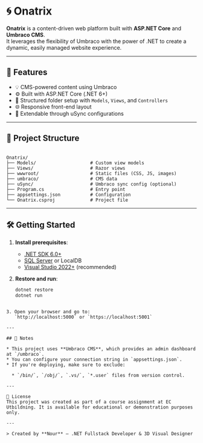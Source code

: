 # 🌀 Onatrix

**Onatrix** is a content-driven web platform built with **ASP.NET Core** and **Umbraco CMS**.  
It leverages the flexibility of Umbraco with the power of .NET to create a dynamic, easily managed website experience.

---

## 🚀 Features

- 💡 CMS-powered content using Umbraco
- ⚙️ Built with ASP.NET Core (.NET 6+)
- 🔧 Structured folder setup with `Models`, `Views`, and `Controllers`
- 🌐 Responsive front-end layout
- 🧩 Extendable through uSync configurations

---

## 📂 Project Structure

```

Onatrix/
├── Models/                    # Custom view models
├── Views/                     # Razor views
├── wwwroot/                   # Static files (CSS, JS, images)
├── umbraco/                   # CMS data
├── uSync/                     # Umbraco sync config (optional)
├── Program.cs                 # Entry point
├── appsettings.json           # Configuration
└── Onatrix.csproj             # Project file

````

---

## 🛠️ Getting Started

1. **Install prerequisites**:
   - [.NET SDK 6.0+](https://dotnet.microsoft.com/en-us/download)
   - [SQL Server](https://www.microsoft.com/en-us/sql-server/sql-server-downloads) or LocalDB
   - [Visual Studio 2022+](https://visualstudio.microsoft.com/) (recommended)

2. **Restore and run**:
   ```bash
   dotnet restore
   dotnet run
````

3. Open your browser and go to:
   `http://localhost:5000` or `https://localhost:5001`

---

## 🧠 Notes

* This project uses **Umbraco CMS**, which provides an admin dashboard at `/umbraco`.
* You can configure your connection string in `appsettings.json`.
* If you're deploying, make sure to exclude:

  * `/bin/`, `/obj/`, `.vs/`, `*.user` files from version control.

---

📄 License
This project was created as part of a course assignment at EC Utbildning. It is available for educational or demonstration purposes only. 

---

> Created by **Nour** — .NET Fullstack Developer & 3D Visual Designer

